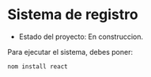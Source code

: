<h1> Sistema de registro</h1>

- Estado del proyecto: En construccion.

Para ejecutar el sistema, debes poner: 

```nom install react```
